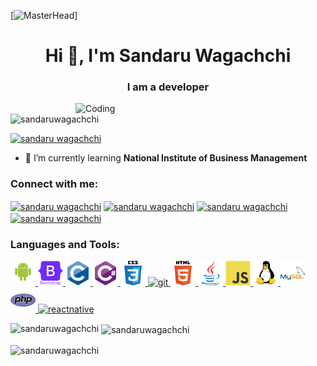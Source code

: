 [![MasterHead](https://lfsolutions.net/wp-content/uploads/2021/12/Full-Stack-Development-Featured-Image-LevelFive-Solutions.gif)]
<h1 align="center">Hi 👋, I'm Sandaru Wagachchi</h1>
<h3 align="center">I am a developer</h3>
<img align="right" alt="Coding" width="400" src="https://media1.giphy.com/media/v1.Y2lkPTc5MGI3NjExejFlZHFtczZyYnl2b2lrMmpncWhlajAyaDY4cjVkeGFzeXA1aWlsbyZlcD12MV9pbnRlcm5hbF9naWZfYnlfaWQmY3Q9cw/lP8xu5t2DLGG045H8F/giphy.webp">

<p align="left"> <img src="https://komarev.com/ghpvc/?username=sandaruwagachchi&label=Profile%20views&color=0e75b6&style=flat" alt="sandaruwagachchi" /> </p>

<p align="left"> <a href="https://twitter.com/sandaru wagachchi" target="blank"><img src="https://img.shields.io/twitter/follow/sandaru wagachchi?logo=twitter&style=for-the-badge" alt="sandaru wagachchi" /></a> </p>

- 🌱 I’m currently learning **National Institute of Business Management**

<h3 align="left">Connect with me:</h3>
<p align="left">
<a href="https://twitter.com/sandaru wagachchi" target="blank"><img align="center" src="https://raw.githubusercontent.com/rahuldkjain/github-profile-readme-generator/master/src/images/icons/Social/twitter.svg" alt="sandaru wagachchi" height="30" width="40" /></a>
<a href="https://linkedin.com/in/sandaru wagachchi" target="blank"><img align="center" src="https://raw.githubusercontent.com/rahuldkjain/github-profile-readme-generator/master/src/images/icons/Social/linked-in-alt.svg" alt="sandaru wagachchi" height="30" width="40" /></a>
<a href="https://instagram.com/sandaru wagachchi" target="blank"><img align="center" src="https://raw.githubusercontent.com/rahuldkjain/github-profile-readme-generator/master/src/images/icons/Social/instagram.svg" alt="sandaru wagachchi" height="30" width="40" /></a>
<a href="https://www.hackerrank.com/sandaru wagachchi" target="blank"><img align="center" src="https://raw.githubusercontent.com/rahuldkjain/github-profile-readme-generator/master/src/images/icons/Social/hackerrank.svg" alt="sandaru wagachchi" height="30" width="40" /></a>
</p>

<h3 align="left">Languages and Tools:</h3>
<p align="left"> <a href="https://developer.android.com" target="_blank" rel="noreferrer"> <img src="https://raw.githubusercontent.com/devicons/devicon/master/icons/android/android-original-wordmark.svg" alt="android" width="40" height="40"/> </a> <a href="https://getbootstrap.com" target="_blank" rel="noreferrer"> <img src="https://raw.githubusercontent.com/devicons/devicon/master/icons/bootstrap/bootstrap-plain-wordmark.svg" alt="bootstrap" width="40" height="40"/> </a> <a href="https://www.cprogramming.com/" target="_blank" rel="noreferrer"> <img src="https://raw.githubusercontent.com/devicons/devicon/master/icons/c/c-original.svg" alt="c" width="40" height="40"/> </a> <a href="https://www.w3schools.com/cs/" target="_blank" rel="noreferrer"> <img src="https://raw.githubusercontent.com/devicons/devicon/master/icons/csharp/csharp-original.svg" alt="csharp" width="40" height="40"/> </a> <a href="https://www.w3schools.com/css/" target="_blank" rel="noreferrer"> <img src="https://raw.githubusercontent.com/devicons/devicon/master/icons/css3/css3-original-wordmark.svg" alt="css3" width="40" height="40"/> </a> <a href="https://git-scm.com/" target="_blank" rel="noreferrer"> <img src="https://www.vectorlogo.zone/logos/git-scm/git-scm-icon.svg" alt="git" width="40" height="40"/> </a> <a href="https://www.w3.org/html/" target="_blank" rel="noreferrer"> <img src="https://raw.githubusercontent.com/devicons/devicon/master/icons/html5/html5-original-wordmark.svg" alt="html5" width="40" height="40"/> </a> <a href="https://www.java.com" target="_blank" rel="noreferrer"> <img src="https://raw.githubusercontent.com/devicons/devicon/master/icons/java/java-original.svg" alt="java" width="40" height="40"/> </a> <a href="https://developer.mozilla.org/en-US/docs/Web/JavaScript" target="_blank" rel="noreferrer"> <img src="https://raw.githubusercontent.com/devicons/devicon/master/icons/javascript/javascript-original.svg" alt="javascript" width="40" height="40"/> </a> <a href="https://www.linux.org/" target="_blank" rel="noreferrer"> <img src="https://raw.githubusercontent.com/devicons/devicon/master/icons/linux/linux-original.svg" alt="linux" width="40" height="40"/> </a> <a href="https://www.mysql.com/" target="_blank" rel="noreferrer"> <img src="https://raw.githubusercontent.com/devicons/devicon/master/icons/mysql/mysql-original-wordmark.svg" alt="mysql" width="40" height="40"/> </a> <a href="https://www.php.net" target="_blank" rel="noreferrer"> <img src="https://raw.githubusercontent.com/devicons/devicon/master/icons/php/php-original.svg" alt="php" width="40" height="40"/> </a> <a href="https://reactnative.dev/" target="_blank" rel="noreferrer"> <img src="https://reactnative.dev/img/header_logo.svg" alt="reactnative" width="40" height="40"/> </a> </p>

<p><img align="left" src="https://github-readme-stats.vercel.app/api/top-langs?username=sandaruwagachchi&show_icons=true&locale=en&layout=compact" alt="sandaruwagachchi" /></p>

<p>&nbsp;<img align="center" src="https://github-readme-stats.vercel.app/api?username=sandaruwagachchi&show_icons=true&locale=en" alt="sandaruwagachchi" /></p>

<p><img align="center" src="https://github-readme-streak-stats.herokuapp.com/?user=sandaruwagachchi&" alt="sandaruwagachchi" /></p>
